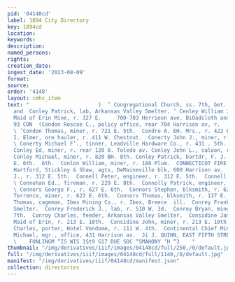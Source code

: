 ```yaml
---
pid: '04148cd'
label: 1894 City Directory
key: 1894cd
location: 
keywords: 
description: 
named_persons: 
rights: 
creation_date: 
ingest_date: '2023-08-09'
format: 
source: 
order: '4148'
layout: cmhc_item
text: "                      )  ’ Congregational Church, ss. 7th, bet. Harrison av.
  and  Conley Patrick, lab, Arkansas Valley Smelter. ’ Cenley William J., engineer,
  Maid of Erin Mine, r. 327 E.     700-703 Herrieon ave. BiOadcloth and Suitings CON
  93 CON  (Condon Roscoe C., policy office, rear 704 Harrison av, r.  | Delaware blk.
  \ ‘Condon Thomas, miner, r. 721 E. 5th.  Condre A. EH. Mrs., r. 422 E. 6th.  Condron
  I. Elmer, ore hauler, r. 411 W. Chestnut.  Conerty John J., miner, r. 123 W. 7th.
  \ Conerty Michael F’., tinner, Leadville Hardware Co., r. 431 . 5th.        oplar.
  Conley Ed, miner, r. rear 120 8. Toledo av. Conley John L., saloon, r. 517 N. Pine.
  Conley Michael, miner, r. 820 BH. 8th. Conley Patrick, bartdr, F. J. Dougan, 134
  E. 6th.  6th.  Conlon William, miner, r. 188 Plum.  CONNECTICUT FIRE INSURANCE CO.,
  Hartford, Stickley & Shaw, agts, DeMaineville blk, 600 Harrison av.  Connell James
  J., r. 312 E. 5th.  Connell Peter, engineer, r. 312 E. 5th.  Connell r, 128 W. 4th.
  \ Connohan Ed., fireman, r. 229 E. 8th.  Connolly Patrick, engineer, r. 802 E. 7th.
  \ Connors George F., r. 627 E. 6th.  Connors Stephen, blksmith, r. 627 E. 6th.  Connors
  Terrence, miner, r. 623 E. 6th.  Connors Thomas, blksmith, r. 137 E. 5th.  Connors
  Thomas, cageman, Ibex Mining Co., r. Ibex, Breece  ill.  Conrey Frank, wks. Bi-Metallic
  Smelter.  Conrey Frederick J., lab, r. 510 W. 3d.  Conroy Bryan, miner, r. 808 E,
  7th.  Conroy Charles, feeder, Arkansas Valley Smelter.  Considine James P., pumpman,
  Maid of Erin, r. 213 E. 10th.  Considine John, miner, r. 213 E. 10th.  Constantine
  Charles, porter, Hotel Vendome, r. 111 W. 4th.  Continental Chief Mine, Tona P.
  Michael, mgr., office, 431 Harrison av.  Ji J. QUINN, EAST FIFTH STREET. MIXED PAINTS
  \    FUNLINGM “IS WIS 1St9 G17 DUE SOC “SMAHONY ‘H “3    "
thumbnail: "/img/derivatives/iiif/images/04148cd/full/250,/0/default.jpg"
full: "/img/derivatives/iiif/images/04148cd/full/1140,/0/default.jpg"
manifest: "/img/derivatives/iiif/04148cd/manifest.json"
collection: directories
---
```

